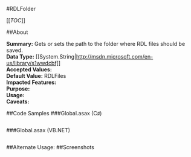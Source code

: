 #RDLFolder

[[_TOC_]]

##About

**Summary:**  Gets or sets the path to the folder where RDL files should be saved.   
**Data Type:** [[System.String|http://msdn.microsoft.com/en-us/library/s1wwdcbf]]  
**Accepted Values:**   
**Default Value:** RDLFiles  
**Impacted Features:**   
**Purpose:**   
**Usage:**   
**Caveats:**   

##Code Samples
###Global.asax (C♯)

```csharp
```

###Global.asax (VB.NET)

```visualbasic
```
##Alternate Usage: 
##Screenshots
